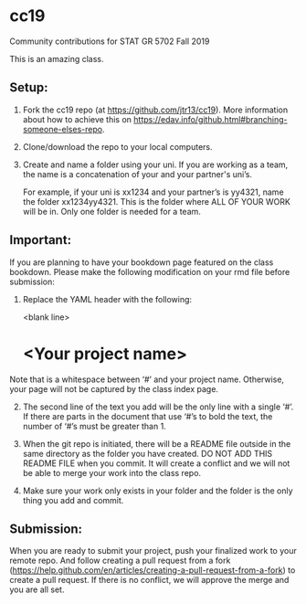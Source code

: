 # cc19
Community contributions for STAT GR 5702 Fall 2019

This is an amazing class.

## Setup:

1. Fork the cc19 repo (at https://github.com/jtr13/cc19). More information about how to achieve this on https://edav.info/github.html#branching-someone-elses-repo.

2. Clone/download the repo to your local computers.

3. Create and name a folder using your uni. If you are working as a team, the name is a concatenation of your and your partner's uni’s. 

      For example, if your uni is xx1234 and your partner’s is yy4321, name the folder xx1234yy4321. This is the folder where ALL OF YOUR WORK will be in. Only one folder is needed for a team.



## Important:

If you are planning to have your bookdown page featured on the class bookdown. Please make the following modification on your rmd file before submission:

1. Replace the YAML header with the following:

      \<blank line\>
      # \<Your project name\>

Note that is a whitespace between ‘#’ and your project name. Otherwise, your page will not be captured by the class index page.

2. The second line of the text you add will be the only line with a single ‘#’. If there are parts in the document that use ‘#’s to bold the text, the number of ‘#’s must be greater than 1. 

3. When the git repo is initiated, there will be a README file outside in the same directory as the folder you have created. DO NOT ADD THIS README FILE when you commit. It will create a conflict and we will not be able to merge your work into the class repo. 

4. Make sure your work only exists in your folder and the folder is the only thing you add and commit.



## Submission:

When you are ready to submit your project, push your finalized work to your remote repo. And follow creating a pull request from a fork (https://help.github.com/en/articles/creating-a-pull-request-from-a-fork) to create a pull request. If there is no conflict, we will approve the merge and you are all set.
